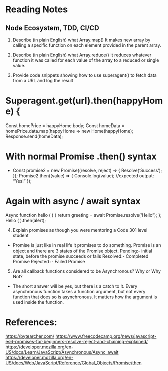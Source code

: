 # Reading Notes #
## Node Ecosystem, TDD, CI/CD ##

1.	Describe (in plain English) what Array.map() 
It makes new array by calling a specific function on each element provided in the parent array. 

2.	Describe (in plain English) what Array.reduce() 
It reduces whatever function it was called for each value of the array to a reduced or single value. 
3.	Provide code snippets showing how to use superagent() to fetch data from a URL and log the result

# Superagent.get(url).then(happyHome) {
  Const homePrice = happyHome.body;
  Const homeData = homePrice.data.map(happyHome => new Home(happyHome);
  Response.send(homeData);

# With normal Promise .then() syntax

- Const promise2 = new Promise((resolve, reject) => {
  Resolve(‘Success’);
  });
  Promise2.then((value) => {
  Console.log(value);
  //expected output: “Yes!”
  });


# Again with async / await syntax

Async function hello ( ) {
return greeting = await Promise.resolve(‘Hello”);
};
Hello ( ).then(alert); 

4.	Explain promises as though you were mentoring a Code 301 level student
- Promise is just like in real life it promises to do something. Promise is an object and there are 3 states of the Promise object.
Pending:- initial state, before the promise succeeds or fails
Resolved:- Completed Promise
Rejected :- Failed Promise
 

5.	Are all callback functions considered to be Asynchronous? Why or Why Not?
- The short answer will be yes, but there is a catch to it. Every asynchronous function takes a function argument, but not every function that does so is asynchronous. It matters how the argument is used inside the function. 


# References:
https://bytearcher.com/
https://www.freecodecamp.org/news/javascript-es6-promises-for-beginners-resolve-reject-and-chaining-explained/
https://developer.mozilla.org/en-US/docs/Learn/JavaScript/Asynchronous/Async_await
https://developer.mozilla.org/en-US/docs/Web/JavaScript/Reference/Global_Objects/Promise/then

